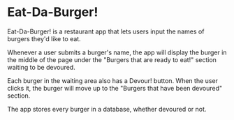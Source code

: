 # Eat-Da-Burger!

Eat-Da-Burger! is a restaurant app that lets users input the names of burgers they'd like to eat.

Whenever a user submits a burger's name, the app will display the burger in the middle of the page under the "Burgers that are ready to eat!" section waiting to be devoured.

Each burger in the waiting area also has a Devour! button. When the user clicks it, the burger will move up to the "Burgers that have been devoured" section.

The app stores every burger in a database, whether devoured or not.